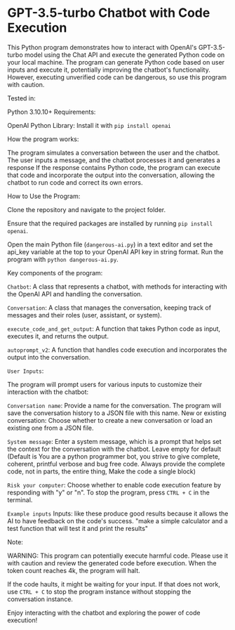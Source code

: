 # GPT-3.5-turbo Chatbot with Code Execution
This Python program demonstrates how to interact with OpenAI's GPT-3.5-turbo model using the Chat API and execute the generated Python code on your local machine. The program can generate Python code based on user inputs and execute it, potentially improving the chatbot's functionality.
However, executing unverified code can be dangerous, so use this program with caution.

Tested in:

Python 3.10.10+
Requirements:

OpenAI Python Library: Install it with `pip install openai`


How the program works:

The program simulates a conversation between the user and the chatbot.
The user inputs a message, and the chatbot processes it and generates a response
If the response contains Python code, the program can execute that code and incorporate the output into the conversation, allowing the chatbot to run code and correct its own errors.


How to Use the Program:

Clone the repository and navigate to the project folder.

Ensure that the required packages are installed by running `pip install openai`.

Open the main Python file (`dangerous-ai.py`) in a text editor and set the api_key variable at the top to your OpenAI API key in string format.
Run the program with `python dangerous-ai.py`.




Key components of the program:

`Chatbot`: A class that represents a chatbot, with methods for interacting with the OpenAI API and handling the conversation.

`Conversation`: A class that manages the conversation, keeping track of messages and their roles (user, assistant, or system).

`execute_code_and_get_output`: A function that takes Python code as input, executes it, and returns the output.

`autoprompt_v2`: A function that handles code execution and incorporates the output into the conversation.



`User Inputs`:

The program will prompt users for various inputs to customize their interaction with the chatbot:

`Conversation name`: Provide a name for the conversation. The program will save the conversation history to a JSON file with this name.
New or existing conversation: Choose whether to create a new conversation or load an existing one from a JSON file.

`System message`: Enter a system message, which is a prompt that helps set the context for the conversation with the chatbot. Leave empty for default (Default is You are a python programmer bot, you strive to give complete, coherent, printful verbose and bug free code. Always provide the complete code, not in parts, the entire thing, Make the code a single block)

`Risk your computer`: Choose whether to enable code execution feature by responding with "y" or "n".
To stop the program, press `CTRL + C` in the terminal.

`Example inputs`
Inputs: like these produce good results because it allows the AI to have feedback on the code's success.
        "make a simple calculator and a test function that will test it and print the results"



Note:

WARNING: This program can potentially execute harmful code. Please use it with caution and review the generated code before execution.
When the token count reaches 4k, the program will halt.

If the code haults, it might be waiting for your input. If that does not work, use `CTRL + C` to stop the program instance without stopping the conversation instance.


Enjoy interacting with the chatbot and exploring the power of code execution!
